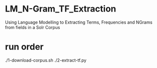 # LM_N-Gram_TF_Extraction
Using Language Modelling to Extracting Terms, Frequencies and NGrams from fields in a Solr Corpus


# run order
 ./1-download-corpus.sh
 ./2-extract-tf.py

